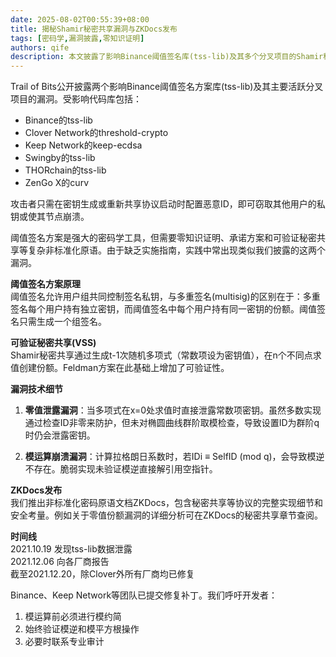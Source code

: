 ```yaml
---
date: 2025-08-02T00:55:39+08:00
title: 揭秘Shamir秘密共享漏洞与ZKDocs发布
tags: [密码学,漏洞披露,零知识证明]
authors: qife
description: 本文披露了影响Binance阈值签名库(tss-lib)及其多个分叉项目的Shamir秘密共享实现漏洞，并宣布推出非标准化密码原语文档ZKDocs。漏洞可能导致恶意用户窃取密钥或使节点崩溃，文章详细解析了阈值签名方案和可验证秘密共享的技术原理。(99字)
---
```


Trail of Bits公开披露两个影响Binance阈值签名方案库(tss-lib)及其主要活跃分叉项目的漏洞。受影响代码库包括：
- Binance的tss-lib  
- Clover Network的threshold-crypto  
- Keep Network的keep-ecdsa  
- Swingby的tss-lib  
- THORchain的tss-lib  
- ZenGo X的curv  

攻击者只需在密钥生成或重新共享协议启动时配置恶意ID，即可窃取其他用户的私钥或使其节点崩溃。

阈值签名方案是强大的密码学工具，但需要零知识证明、承诺方案和可验证秘密共享等复杂非标准化原语。由于缺乏实施指南，实践中常出现类似我们披露的这两个漏洞。

**阈值签名方案原理**  
阈值签名允许用户组共同控制签名私钥，与多重签名(multisig)的区别在于：多重签名每个用户持有独立密钥，而阈值签名中每个用户持有同一密钥的份额。阈值签名只需生成一个组签名。

**可验证秘密共享(VSS)**  
Shamir秘密共享通过生成t-1次随机多项式（常数项设为密钥值），在n个不同点求值创建份额。Feldman方案在此基础上增加了可验证性。

**漏洞技术细节**  
1. **零值泄露漏洞**：当多项式在x=0处求值时直接泄露常数项密钥。虽然多数实现通过检查ID非零来防护，但未对椭圆曲线群阶取模检查，导致设置ID为群阶q时仍会泄露密钥。

2. **模运算崩溃漏洞**：计算拉格朗日系数时，若IDi ≡ SelfID (mod q)，会导致模逆不存在。脆弱实现未验证模逆直接解引用空指针。

**ZKDocs发布**  
我们推出非标准化密码原语文档ZKDocs，包含秘密共享等协议的完整实现细节和安全考量。例如关于零值份额漏洞的详细分析可在ZKDocs的秘密共享章节查阅。

**时间线**  
2021.10.19 发现tss-lib数据泄露  
2021.12.06 向各厂商报告  
截至2021.12.20，除Clover外所有厂商均已修复  

Binance、Keep Network等团队已提交修复补丁。我们呼吁开发者：
1. 模运算前必须进行模约简
2. 始终验证模逆和模平方根操作
3. 必要时联系专业审计